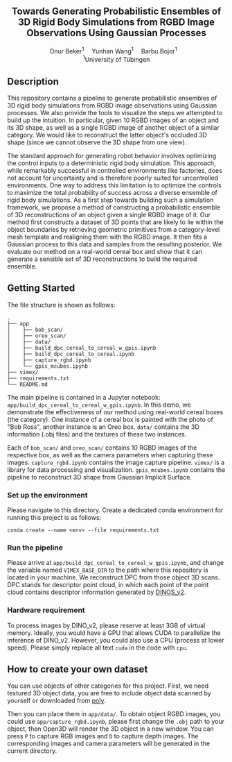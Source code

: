 <div align="center">

<h2>Towards Generating Probabilistic Ensembles of 3D Rigid Body Simulations from RGBD Image Observations Using Gaussian Processes</h2>

<div>
  Onur Beker<sup>1</sup>&emsp;
  Yunhan Wang<sup>1</sup>&emsp;
  Barbu Bojor<sup>1</sup>&emsp;
</div>

<div>
    <sup>1</sup>University of Tübingen
</div>


</div>

## Description
This repository contains a pipeline to generate probabilistic ensembles of 3D rigid body simulations from RGBD image observations using Gaussian processes. We also provide the tools to visualize the steps we attempted to build up the intuition. In particular, given 10 RGBD images of an object and its 3D shape, as well as a single RGBD image of another object of a similar category. We would like to reconstruct the latter object's occluded 3D shape (since we cannot observe the 3D shape from one view). 

The standard approach for generating robot behavior involves optimizing the control inputs to a deterministic rigid body simulation. This approach, while remarkably successful in controlled environments like factories, does not account for uncertainty and is therefore poorly suited for uncontrolled environments. One way to address this limitation is to optimize the controls to maximize the total probability of success across a diverse ensemble of rigid body simulations. As a first step towards building such a simulation framework, we propose a method of constructing a probabilistic ensemble of 3D reconstructions of an object given a single RGBD image of it. Our method first constructs a dataset of 3D points that are likely to lie within the object boundaries by retrieving geometric primitives from a category-level mesh template and realigning them with the RGBD image. It then fits a Gaussian process to this data and samples from the resulting posterior. We evaluate our method on a real-world cereal box and show that it can generate a sensible set of 3D reconstructions to build the required ensemble.

## Getting Started 
The file structure is shown as follows:
```
.
├── app
│    ├── bob_scan/
│    ├── oreo_scan/
│    ├── data/
│    ├── build_dpc_cereal_to_cereal_w_gpis.ipynb
│    ├── build_dpc_cereal_to_cereal.ipynb
│    ├── capture_rgbd.ipynb
│    └── gpis_mcubes.ipynb
├── vimex/
├── requirements.txt
└── README.md
```

The main pipeline is contained in a Jupyter notebook: `app/build_dpc_cereal_to_cereal_w_gpis.ipynb`.
In this demo, we demonstrate the effectiveness of our method using real-world cereal boxes (the category). One instance of a cereal box is painted with the photo of "Bob Ross", another instance is an Oreo box. `data/` contains the 3D information (.obj files) and the textures of these two instances. 

Each of `bob_scan/` and `oreo_scan/` contains 10 RGBD images of the respective box, as well as the camera parameters when capturing these images. `capture_rgbd.ipynb` contains the image capture pipeline. `vimex/` is a library for data processing and visualization. `gpis_mcubes.ipynb` contains the pipeline to reconstruct 3D shape from Gaussian Implicit Surface.

### Set up the environment 
Please navigate to this directory. Create a dedicated conda environment for running this project is as follows:
```
conda create --name <env> --file requirements.txt
```

### Run the pipeline
Please arrive at `app/build_dpc_cereal_to_cereal_w_gpis.ipynb`, and change the variable named `VIMEX_BASE_DIR` to the path where this repository is located in your machine. We reconstruct DPC from those object 3D scans. DPC stands for descriptor point cloud, in which each point of the point cloud contains descriptor information generated by [DINOS_v2](https://github.com/facebookresearch/dinov2). 

### Hardware requirement
To process images by DINO_v2, please reserve at least 3GB of virtual memory. Ideally, you would have a GPU that allows CUDA to parallelize the inference of DINO_v2. However, you could also use a CPU (process at lower speed). Please simply replace all text `cuda` in the code with `cpu`.

## How to create your own dataset
You can use objects of other categories for this project. First, we need textured 3D object data, you are free to include object data scanned by yourself or downloaded from [poly](https://poly.cam/explore). 

Then you can place them in `app/data/`. To obtain object RGBD images, you could use `app/capture_rgbd.ipynb`, please first change the `.obj` path to your object, then Open3D will render the 3D object in a new window. You can press `P` to capture RGB images and `D` to capture depth images. The corresponding images and camera parameters will be generated in the current directory. 





